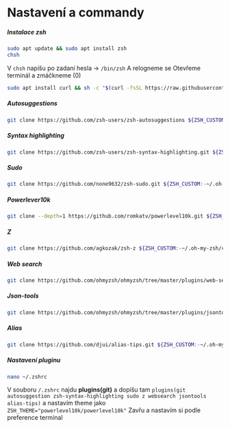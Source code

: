 # Nastavení a commandy
##### Instalace zsh
```bash
sudo apt update && sudo apt install zsh
chsh
```
V ```chsh``` napíšu po zadaní hesla -> ```/bin/zsh```
A relogneme se
Otevřeme terminál a zmáčkneme (0)
```bash
sudo apt install curl && sh -c "$(curl -fsSL https://raw.githubusercontent.com/ohmyzsh/ohmyzsh/master/tools/install.sh)"
```
##### Autosuggestions
```bash
git clone https://github.com/zsh-users/zsh-autosuggestions ${ZSH_CUSTOM:-~/.oh-my-zsh/custom}/plugins/zsh-autosuggestions
```
##### Syntax highlighting
```bash
git clone https://github.com/zsh-users/zsh-syntax-highlighting.git ${ZSH_CUSTOM:-~/.oh-my-zsh/custom}/plugins/zsh-syntax-highlighting
```
##### Sudo
```bash
git clone https://github.com/none9632/zsh-sudo.git ${ZSH_CUSTOM:-~/.oh-my-zsh/custom}/plugins/sudo
```
##### Powerlever10k
```bash
git clone --depth=1 https://github.com/romkatv/powerlevel10k.git ${ZSH_CUSTOM:-$HOME/.oh-my-zsh/custom}/themes/powerlevel10k
```

##### Z
```bash
git clone https://github.com/agkozak/zsh-z ${ZSH_CUSTOM:-~/.oh-my-zsh/custom}/plugins/zsh-z
```

##### Web search
```bash
git clone https://github.com/ohmyzsh/ohmyzsh/tree/master/plugins/web-search ${ZSH_CUSTOM:-~/.oh-my-zsh/custom}/plugins/web-search
```

##### Json-tools
```bash
git clone https://github.com/ohmyzsh/ohmyzsh/tree/master/plugins/jsontools ${ZSH_CUSTOM:-~/.oh-my-zsh/custom}/plugins/jsontools
```
##### Alias
```bash
git clone https://github.com/djui/alias-tips.git ${ZSH_CUSTOM:-~/.oh-my-zsh/custom}/plugins/alias-tips
```
##### Nastavení pluginu
```bash
nano ~/.zshrc
```

V souboru ```/.zshrc``` najdu **plugins(git)** a dopíšu tam  ```plugins(git autosuggestion zsh-syntax-highlighting sudo z websearch jsontools alias-tips)``` a nastavím theme jako ```ZSH_THEME="powerlevel10k/powerlevel10k"```
Zavřu a nastavím si podle preference terminal
